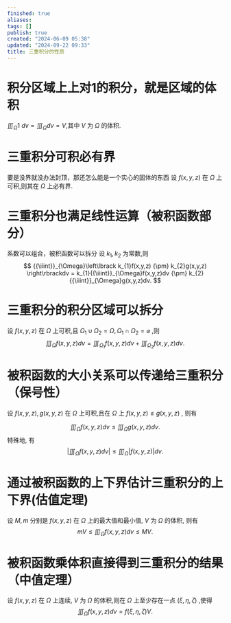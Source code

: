 ```yaml
---
finished: true
aliases: 
tags: []
publish: true
created: "2024-06-09 05:38"
updated: "2024-09-22 09:33"
title: 三重积分的性质
---
```

# 积分区域上上对1的积分，就是区域的体积
${{\iiint}}_{\Omega}1\ dv = {{\iiint}}_{\Omega}dv = V$,其中 $V$ 为 $\Omega$ 的体积. 

# 三重积分可积必有界 
要是没界就没办法封顶，那还怎么能是一个实心的固体的东西 
设 $f(x,y,z)$ 在 $\Omega$ 上可积,则其在 $\Omega$ 上必有界.

# 三重积分也满足线性运算（被积函数部分）
系数可以组合，被积函数可以拆分
设 $k_{1},k_{2}$ 为常数,则
$$
{{\iiint}}_{\Omega}\left\lbrack k_{1}f(x,y,z) {\pm} k_{2}g(x,y,z) \right\rbrackdv = k_{1}{{\iiint}}_{\Omega}f(x,y,z)dv {\pm} k_{2}{{\iiint}}_{\Omega}g(x,y,z)dv.
$$

# 三重积分的积分区域可以拆分 
设 $f(x,y,z)$ 在 $\Omega$ 上可积,且 ${\Omega}_{1} {\cup} {\Omega}_{2} = \Omega,{\Omega}_{1} {\cap} {\Omega}_{2} = {\varnothing}$ ,则
$$
{{\iiint}}_{\Omega}f(x,y,z)dv = {{\iiint}}_{{\Omega}_{1}}f(x,y,z)dv + {{\iiint}}_{{\Omega}_{2}}f(x,y,z)dv.
$$

# 被积函数的大小关系可以传递给三重积分（保号性）
设 $f(x,y,z),g(x,y,z)$ 在 $\Omega$ 上可积,且在 $\Omega$ 上 $f(x,y,z) {\leq} g(x,y,z)$ , 则有

$$
{{\iiint}}_{\Omega}f(x,y,z)dv {\leq} {{\iiint}}_{\Omega}g(x,y,z)dv.
$$
特殊地, 有
$$
\left| {{\iiint}}_{\Omega}f(x,y,z)dv \right| {\leq} {{\iiint}}_{\Omega}\left| f(x,y,z) \right|dv.
$$

# 通过被积函数的上下界估计三重积分的上下界(估值定理)
设 $M,m$ 分别是 $f(x,y,z)$ 在 $\Omega$ 上的最大值和最小值, $V$ 为 $\Omega$ 的体积, 则有
$$
mV {\leq} {{\iiint}}_{\Omega}f(x,y,z)dv {\leq} MV.
$$

# 被积函数乘体积直接得到三重积分的结果（中值定理）
设 $f(x,y,z)$ 在 $\Omega$ 上连续, $V$ 为 $\Omega$ 的体积,则在 $\Omega$ 上至少存在一点 $(\xi,\eta,\zeta)$ ,使得
$$
{{\iiint}}_{\Omega}f(x,y,z)dv = f(\xi,\eta,\zeta)V.
$$
